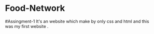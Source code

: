 # Food-Network 
#Assingment-1 It's an website which make by only css and html and this was my first website .
